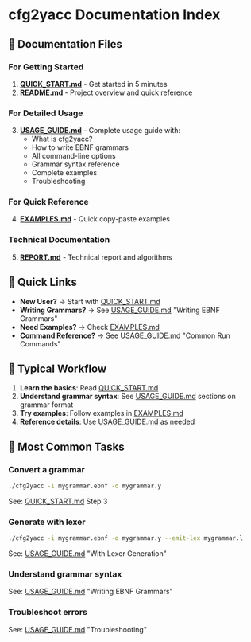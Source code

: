 # cfg2yacc Documentation Index

## 📖 Documentation Files

### For Getting Started
1. **[QUICK_START.md](QUICK_START.md)** - Get started in 5 minutes
2. **[README.md](README.md)** - Project overview and quick reference

### For Detailed Usage
3. **[USAGE_GUIDE.md](USAGE_GUIDE.md)** - Complete usage guide with:
   - What is cfg2yacc?
   - How to write EBNF grammars
   - All command-line options
   - Grammar syntax reference
   - Complete examples
   - Troubleshooting

### For Quick Reference
4. **[EXAMPLES.md](EXAMPLES.md)** - Quick copy-paste examples

### Technical Documentation
5. **[REPORT.md](REPORT.md)** - Technical report and algorithms

## 🚀 Quick Links

- **New User?** → Start with [QUICK_START.md](QUICK_START.md)
- **Writing Grammars?** → See [USAGE_GUIDE.md](USAGE_GUIDE.md) "Writing EBNF Grammars"
- **Need Examples?** → Check [EXAMPLES.md](EXAMPLES.md)
- **Command Reference?** → See [USAGE_GUIDE.md](USAGE_GUIDE.md) "Common Run Commands"

## 📝 Typical Workflow

1. **Learn the basics**: Read [QUICK_START.md](QUICK_START.md)
2. **Understand grammar syntax**: See [USAGE_GUIDE.md](USAGE_GUIDE.md) sections on grammar format
3. **Try examples**: Follow examples in [EXAMPLES.md](EXAMPLES.md)
4. **Reference details**: Use [USAGE_GUIDE.md](USAGE_GUIDE.md) as needed

## 🎯 Most Common Tasks

### Convert a grammar
```bash
./cfg2yacc -i mygrammar.ebnf -o mygrammar.y
```
See: [QUICK_START.md](QUICK_START.md) Step 3

### Generate with lexer
```bash
./cfg2yacc -i mygrammar.ebnf -o mygrammar.y --emit-lex mygrammar.l
```
See: [USAGE_GUIDE.md](USAGE_GUIDE.md) "With Lexer Generation"

### Understand grammar syntax
See: [USAGE_GUIDE.md](USAGE_GUIDE.md) "Writing EBNF Grammars"

### Troubleshoot errors
See: [USAGE_GUIDE.md](USAGE_GUIDE.md) "Troubleshooting"

